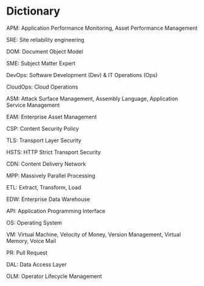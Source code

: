 # Dictionary

APM: Application Performance Monitoring, Asset Performance Management

SRE: Site reliability engineering

DOM: Document Object Model

SME: Subject Matter Expert

DevOps:  Software Development (Dev) & IT Operations (Ops) 

CloudOps: Cloud Operations

ASM: Attack Surface Management, Assembly Language, Application Service Management

EAM: Enterprise Asset Management

CSP: Content Security Policy

TLS: Transport Layer Security

HSTS: HTTP Strict Transport Security

CDN: Content Delivery Network

MPP: Massively Parallel Processing

ETL: Extract, Transform, Load

EDW: Enterprise Data Warehouse

API: Application Programming Interface

OS: Operating System

VM: Virtual Machine, Velocity of Money, Version Management, Virtual Memory, Voice Mail

PR: Pull Request

DAL: Data Access Layer

OLM: Operator Lifecycle Management